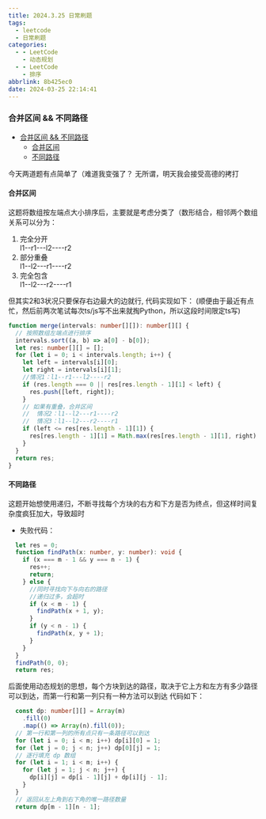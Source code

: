 ```yaml
---
title: 2024.3.25 日常刷题
tags:
  - leetcode
  - 日常刷题
categories:
  - - LeetCode
    - 动态规划
  - - LeetCode
    - 排序
abbrlink: 8b425ec0
date: 2024-03-25 22:14:41
---
```

### 合并区间 && 不同路径
- [合并区间 \&\& 不同路径](#合并区间--不同路径)
  - [合并区间](#合并区间)
  - [不同路径](#不同路径)
<!--more-->
今天两道题有点简单了（难道我变强了？
无所谓，明天我会接受高德的拷打

#### 合并区间
这题将数组按左端点大小排序后，主要就是考虑分类了（数形结合，相邻两个数组关系可以分为：
1. 完全分开   
   l1--r1---l2----r2
2. 部分重叠   
   l1--l2---r1----r2
3. 完全包含   
   l1--l2---r2----r1

但其实2和3状况只要保存右边最大的边就行, 代码实现如下：
(顺便由于最近有点忙，然后前两次笔试每次ts/js写不出来就掏Python，所以这段时间限定ts写)

```TypeScript
function merge(intervals: number[][]): number[][] {
  // 按照数组左端点进行排序
  intervals.sort((a, b) => a[0] - b[0]);
  let res: number[][] = [];
  for (let i = 0; i < intervals.length; i++) {
    let left = intervals[i][0];
    let right = intervals[i][1];
    //情况1：l1--r1---l2----r2
    if (res.length === 0 || res[res.length - 1][1] < left) {
      res.push([left, right]);
    }
    // 如果有重叠，合并区间
    //  情况2：l1--l2---r1----r2
    //  情况3：l1--l2---r2----r1
    if (left <= res[res.length - 1][1]) {
      res[res.length - 1][1] = Math.max(res[res.length - 1][1], right);
    }
  }
  return res;
}
```

#### 不同路径
这题开始想使用递归，不断寻找每个方块的右方和下方是否为终点，但这样时间复杂度疯狂加大，导致超时

* 失败代码：
```TypeScript
  let res = 0;
  function findPath(x: number, y: number): void {
    if (x === m - 1 && y === n - 1) {
      res++;
      return;
    } else {
      //同时寻找向下与向右的路径
      //递归过多，会超时
      if (x < m - 1) {
        findPath(x + 1, y);
      }
      if (y < n - 1) {
        findPath(x, y + 1);
      }
    }
  }
  findPath(0, 0);
  return res;
```

后面使用动态规划的思想，每个方块到达的路径，取决于它上方和左方有多少路径可以到达，而第一行和第一列只有一种方法可以到达
代码如下：
```TypeScript
  const dp: number[][] = Array(m)
    .fill(0)
    .map(() => Array(n).fill(0));
  // 第一行和第一列的所有点只有一条路径可以到达
  for (let i = 0; i < m; i++) dp[i][0] = 1;
  for (let j = 0; j < n; j++) dp[0][j] = 1;
  // 逐行填充 dp 数组
  for (let i = 1; i < m; i++) {
    for (let j = 1; j < n; j++) {
      dp[i][j] = dp[i - 1][j] + dp[i][j - 1];
    }
  }
  // 返回从左上角到右下角的唯一路径数量
  return dp[m - 1][n - 1];
```